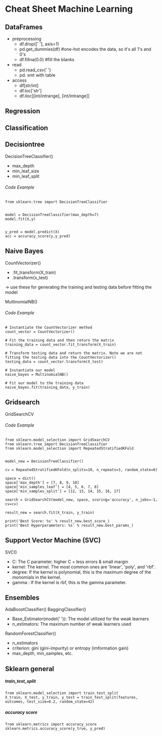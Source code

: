 # Cheat  Sheet Machine Learning
## DataFrames
- preprocessing
   - df.drop([' '], axis=1)
   - pd.get_dummies(df) #one-hot encodes the data, so it's all 1's and 0's
   - df.fillna(0.0) #fill the blanks
- read
   - pd.read_csv(' ')
   - pd. smt with table
- access
   - df[str/int]
   - df.loc['str']
   - df.iloc[[int/intrange], [int/intrange]]
## Regression


 
 ## Classification
 
 
 ## Decisiontree
 DecisionTreeClassifier()
   - max_depth
   - min_leaf_size
   - min_leaf_split
 
 
 
###### Code Example

```
from sklearn.tree import DecisionTreeClassifier


model = DecisionTreeClassifier(max_depth=7)
model.fit(X,y)


y_pred = model.predict(X)
acc = accuracy_score(y,y_pred)
```
## Naive Bayes
CountVectorizer()
   - .fit_transform(X_train)
   - .transform(x_test)
   
   -> use these for generating the training and testing data before fitting the model

MultinomialNB()
###### Code Example
```
# Instantiate the CountVectorizer method
count_vector = CountVectorizer()

# Fit the training data and then return the matrix
training_data = count_vector.fit_transform(X_train)

# Transform testing data and return the matrix. Note we are not fitting the testing data into the CountVectorizer()
testing_data = count_vector.transform(X_test)

# Instantiate our model
naive_bayes = MultinomialNB()

# Fit our model to the training data
naive_bayes.fit(training_data, y_train)
```

## Gridsearch
GridSearchCV
###### Code Example
```
from sklearn.model_selection import GridSearchCV
from sklearn.tree import DecisionTreeClassifier
from sklearn.model_selection import RepeatedStratifiedKFold


model_new = DecisionTreeClassifier()

cv = RepeatedStratifiedKFold(n_splits=10, n_repeats=3, random_state=0)

space = dict()
space['max_depth'] = [7, 8, 9, 10]
space['min_samples_leaf'] = [4, 5, 6, 7, 8]
space['min_samples_split'] = [12, 13, 14, 15, 16, 17]

search = GridSearchCV(model_new, space, scoring='accuracy', n_jobs=-1, cv=cv)

result_new = search.fit(X_train, y_train)

print('Best Score: %s' % result_new.best_score_)
print('Best Hyperparameters: %s' % result_new.best_params_)
```

## Support Vector Machine (SVC)
SVC()
   - C: The C parameter. higher C = less errors & small margin
   - kernel: The kernel. The most common ones are 'linear', 'poly', and 'rbf'.
   - degree: If the kernel is polynomial, this is the maximum degree of the monomials in the kernel.
   - gamma : If the kernel is rbf, this is the gamma parameter.

## Ensembles
AdaBoostClassifier()
BaggingClassifier()
   - Base_Estimator(model(' ')): The model utilized for the weak learners
   - n_estimators: The maximum number of weak learners used

RandomForestClassifier()
   - n_estimators
   - criterion: gini (gini-impurity) or entropy (imformation gain)
   - max_depth, min_samples, etc.


## Sklearn general

##### train_test_split
```
from sklearn.model_selection import train_test_split
X_train, X_test, y_train, y_test = train_test_split(features, outcomes, test_size=0.2, random_state=42)
```
##### accuracy score

```
from sklearn.metrics import accuracy_score
sklearn.metrics.accuracy_score(y_true, y_pred)
```
